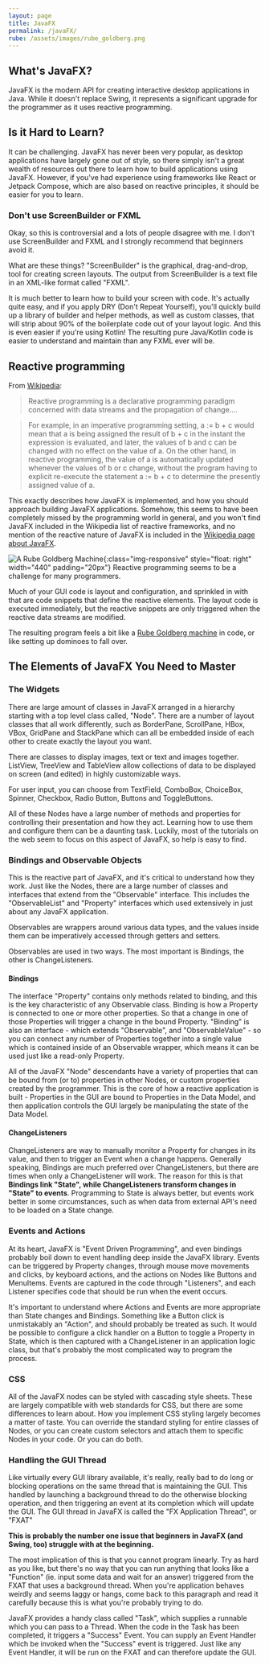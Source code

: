 ```yaml
---
layout: page
title: JavaFX
permalink: /javaFX/
rube: /assets/images/rube_goldberg.png
---
```


## What's JavaFX?

JavaFX is the modern API for creating interactive desktop applications in Java.  While it doesn't
replace Swing, it represents a significant upgrade for the programmer as it uses reactive programming.

## Is it Hard to Learn?

It can be challenging.  JavaFX has never been very popular, as desktop applications have largely gone out of style, so there simply isn't a great wealth of resources out there to learn how to build applications using JavaFX.  However, if you've had experience using frameworks like React or Jetpack Compose, which are also based on reactive principles, it should be easier for you to learn.

### Don't use ScreenBuilder or FXML

 Okay, so this is controversial and a lots of people disagree with me.  I don't use ScreenBuilder and FXML and I strongly recommend that beginners avoid it.

 What are these things?  "ScreenBuilder" is the graphical, drag-and-drop, tool for creating screen layouts.  The output from ScreenBuilder is a text file in an XML-like format called "FXML".

 It is much better to learn how to build your screen with code.  It's actually quite easy, and if you apply DRY (Don't Repeat Yourself), you'll quickly build up a library of builder and helper methods, as well as custom classes, that will strip about 90% of the boilerplate code out of your layout logic.  And this is even easier if you're using Kotlin!  The resulting pure Java/Kotlin code is easier to understand and maintain than any FXML ever will be.

## Reactive programming

From [Wikipedia](https://en.wikipedia.org/wiki/Reactive_programming):

> Reactive programming is a declarative programming paradigm concerned with data streams and the propagation of change....

> For example, in an imperative programming setting, a := b + c would mean that a is being assigned the result of b + c in the instant the expression is evaluated, and later, the values of b and c can be changed with no effect on the value of a. On the other hand, in reactive programming, the value of a is automatically updated whenever the values of b or c change, without the program having to explicit re-execute the statement a := b + c to determine the presently assigned value of a.

This exactly describes how JavaFX is implemented, and how you should approach building JavaFX applications.  Somehow, this seems to have been completely missed by the programming world in general, and you won't find JavaFX included in the Wikipedia list of reactive frameworks, and no mention of the reactive nature of JavaFX is included in the [Wikipedia page about JavaFX](https://en.wikipedia.org/wiki/JavaFX).

![A Rube Goldberg Machine]({{page.rube}}){:class="img-responsive" style="float: right" width="440" padding="20px"}
Reactive programming seems to be a challenge for many programmers.  

Much of your GUI code is layout and configuration, and sprinkled in with that are code snippets that define the reactive elements.  The layout code is executed immediately, but the reactive snippets are only triggered when the reactive data streams are modified.


The resulting program feels a bit like a [Rube Goldberg machine](https://en.wikipedia.org/wiki/Rube_Goldberg_machine) in code, or like setting up dominoes to fall over.


## The Elements of JavaFX You Need to Master

### The Widgets
There are large amount of classes in JavaFX arranged in a hierarchy starting with a top level class called, "Node".  There are a number of layout classes that all work differently, such as BorderPane, ScrollPane, HBox, VBox, GridPane and StackPane which can all be embedded inside of each other to create exactly the layout you want.

There are classes to display images, text or text and images together.  ListView, TreeView and TableView allow collections of data to be displayed on screen (and edited) in highly customizable ways.

For user input, you can choose from TextField, ComboBox, ChoiceBox, Spinner, Checkbox, Radio Button, Buttons and ToggleButtons.

All of these Nodes have a large number of methods and properties for controlling their presentation and how they act.  Learning how to use them and configure them can be a daunting task.  Luckily, most of the tutorials on the web seem to focus on this aspect of JavaFX, so help is easy to find.

### Bindings and Observable Objects

This is the reactive part of JavaFX, and it's critical to understand how they work.  Just like the Nodes, there are a large number of classes and interfaces that extend from the "Observable" interface.  This includes the "ObservableList" and "Property" interfaces which used extensively in just about any JavaFX application.  

Observables are wrappers around various data types, and the values inside them can be imperatively accessed through getters and setters.

Observables are used in two ways.  The most important is Bindings, the other is ChangeListeners.

#### Bindings

The interface "Property" contains only methods related to binding, and this is the key characteristic of any Observable class.  Binding is how a Property is connected to one or more other properties.  So that a change in one of those Properties will trigger a change in the bound Property.  "Binding" is also an interface - which extends "Observable", and "ObservableValue" - so you can connect any number of Properties together into a single value which is contained inside of an Observable wrapper, which means it can be used just like a read-only Property.

All of the JavaFX "Node" descendants have a variety of properties that can be bound from (or to) properties in other Nodes, or custom properties created by the programmer.  This is the core of how a reactive application is built - Properties in the GUI are bound to Properties in the Data Model, and then application controls the GUI largely be manipulating the state of the Data Model.

#### ChangeListeners

ChangeListeners are way to manually monitor a Property for changes in its value, and then to trigger an Event when a change happens.  Generally speaking, Bindings are much preferred over ChangeListeners, but there are times when only a ChangeListener will work.  The reason for this is that **Bindings link "State", while ChangeListeners transform changes in "State" to events**.  Programming to State is always better, but events work better in some circumstances, such as when data from external API's need to be loaded on a State change.

### Events and Actions

At its heart, JavaFX is "Event Driven Programming", and even bindings probably boil down to event handling deep inside the JavaFX library.  Events can be triggered by Property changes, through mouse move movements and clicks, by keyboard actions, and the actions on Nodes like Buttons and MenuItems.  Events are captured in the code through "Listeners", and each Listener specifies code that should be run when the event occurs.

It's important to understand where Actions and Events are more appropriate than State changes and Bindings.  Something like a Button click is unmistakably an "Action", and should probably be treated as such.  It would be possible to configure a click handler on a Button to toggle a Property in State, which is then captured with a ChangeListener in an application logic class, but that's probably the most complicated way to program the process.  

### CSS

All of the JavaFX nodes can be styled with cascading style sheets.  These are largely compatible with web standards for CSS, but there are some differences to learn about.  How you implement CSS styling largely becomes a matter of taste.  You can override the standard styling for entire classes of Nodes, or you can create custom selectors and attach them to specific Nodes in your code.  Or you can do both.

### Handling the GUI Thread

Like virtually every GUI library available, it's really, really bad to do long or blocking operations on the same thread that is maintaining the GUI.  This handled by launching a background thread to do the otherwise blocking operation, and then triggering an event at its completion which will update the GUI.  The GUI thread in JavaFX is called the "FX Application Thread", or "FXAT"

**This is probably the number one issue that beginners in JavaFX (and Swing, too) struggle with at the beginning.**

The most implication of this is that you cannot program linearly.  Try as hard as you like, but there's no way that you can run anything that looks like a "Function" (ie. input some data and wait for an answer) triggered from the FXAT that uses a background thread.  When you're application behaves weirdly and seems laggy or hangs, come back to this paragraph and read it carefully because this is what you're probably trying to do.

JavaFX provides a handy class called "Task", which supplies a runnable which you can pass to a Thread.  When the code in the Task has been completed, it triggers a "Success" Event.  You can supply an Event Handler which be invoked when the "Success" event is triggered.  Just like any Event Handler, it will be run on the FXAT and can therefore update the GUI.  
